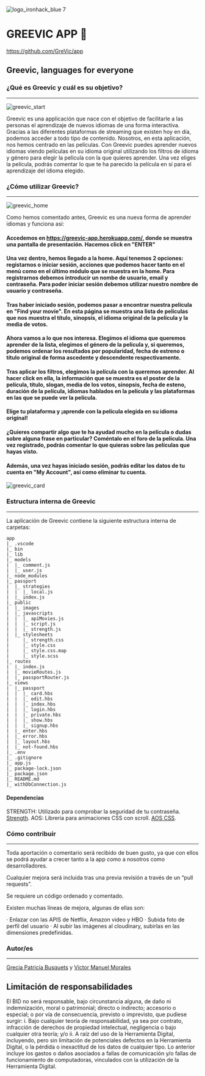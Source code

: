 ![logo_ironhack_blue 7](https://res.cloudinary.com/dul90jusb/image/upload/v1583152727/Greevic/logo-grevic-pantone_jnzy0x.png)
# GREEVIC APP 🎥
https://github.com/GreVic/app
## Greevic, languages for everyone
### ¿Qué es Greevic y cuál es su objetivo?
---
![greevic_start](https://res.cloudinary.com/dul90jusb/image/upload/v1583163125/Greevic/greevic-start_j7ycxp.png)

Greevic es una applicación que nace con el objetivo de facilitarle a las personas el aprendizaje de nuevos idiomas de una forma interactiva. Gracias a las diferentes plataformas de streaming que existen hoy en día, podemos acceder a todo tipo de contenido. Nosotros, en esta aplicación, nos hemos centrado en las películas. 
Con Greevic puedes aprender nuevos idiomas viendo películas en su idioma original utilizando los filtros de idioma y género para elegir la película con la que quieres aprender. Una vez eliges la película, podrás comentar lo que te ha parecido la película en sí para el aprendizaje del idioma elegido.
### ¿Cómo utilizar Greevic?
---
![greevic_home](https://res.cloudinary.com/dul90jusb/image/upload/v1583163126/Greevic/greevic-home_wjnhu0.png)

Como hemos comentado antes, Greevic es una nueva forma de aprender idiomas y funciona así:
#### Accedemos en https://greevic-app.herokuapp.com/, donde se muestra una pantalla de presentación. Hacemos click en "ENTER"
#### Una vez dentro, hemos llegado a la home. Aquí tenemos 2 opciones: registarnos o iniciar sesión, acciones que podemos hacer tanto en el menú como en el último módulo que se muestra en la home. Para registrarnos debemos introducir un nombe de usuario, email y contraseña. Para poder iniciar sesión debemos utilizar nuestro nombre de usuario y contraseña.
#### Tras haber iniciado sesión, podemos pasar a encontrar nuestra película en "Find your movie". En esta página se muestra una lista de películas que nos muestra el título, sinopsis, el idioma original de la película y la media de votos.
#### Ahora vamos a lo que nos interesa. Elegimos el idioma que queremos aprender de la lista, elegimos el género de la película y, si queremos, podemos ordenar los resultados por popularidad, fecha de estreno o título original de forma ascedente y descendente respectivamente.
#### Tras aplicar los filtros, elegimos la película con la queremos aprender. Al hacer click en ella, la información que se muestra es el poster de la película, título, slogan, media de los votos, sinopsis, fecha de esteno, duración de la película, idiomas hablados en la película y las plataformas en las que se puede ver la película.
#### Elige tu plataforma y ¡aprende con la película elegida en su idioma original!
#### ¿Quieres compartir algo que te ha ayudad mucho en la película o dudas sobre alguna frase en particular? Coméntalo en el foro de la película. Una vez registrado, podrás comentar lo que quieras sobre las películas que hayas visto.
#### Además, una vez hayas iniciado sesión, podrás editar los datos de tu cuenta en "My Account", así como eliminar tu cuenta.

![greevic_card](https://res.cloudinary.com/dul90jusb/image/upload/v1583163125/Greevic/greevic-card_apcn9u.png)


### Estructura interna de Greevic
---
La aplicación de Greevic contiene la siguiente estructura interna de carpetas:
```
app
|_ .vscode
|_ bin
|_ lib
|_ models
|  |_ comment.js
|  |_ user.js
|_ node_modules
|_ passport
|  |_ strategies
|  |  |_ local.js
|  |_ index.js
|_ public
|  |_ images
|  |_ javascripts
|  |  |_ apiMovies.js
|  |  |_ script.js
|  |  |_ strength.js
|  |_ stylesheets
|     |_ strength.css
|     |_ style.css
|     |_ style.css.map
|     |_ style.scss 
|_ routes
|  |_ index.js
|  |_ movieRoutes.js
|  |_ passportRouter.js
|_ views
|  |_ passport
|  |  |_ card.hbs
|  |  |_ edit.hbs
|  |  |_ index.hbs
|  |  |_ login.hbs
|  |  |_ private.hbs
|  |  |_ show.hbs
|  |  |_ signup.hbs
|  |_ enter.hbs
|  |_ error.hbs
|  |_ layout.hbs
|  |_ not-found.hbs
|_ .env
|_ .gitignore
|_ app.js
|_ package-lock.json
|_ package.json
|_ README.md
|_ withDbConnection.js
```
#### Dependencias
STRENGTH: Utilizado para comprobar la seguridad de tu contraseña. [Strength](https://www.jquerycards.com/forms/inputs/strength-js).
AOS: Libreria para animaciones CSS con scroll. [AOS CSS](https://michalsnik.github.io/aos/).

### Cómo contribuir
---
Toda aportación o comentario será recibido de buen gusto, ya que con ellos se podrá ayudar a crecer tanto a la app como a nosotros como desarrolladores.

Cualquier mejora será incluida tras una previa revisión a través de un “pull requests”.

Se requiere un código ordenado y comentado.

Existen muchas líneas de mejora, algunas de ellas son:

· Enlazar con las APIS de Netflix, Amazon video y HBO
· Subida foto de perfil del usuario
· Al subir las imágenes al cloudinary, subirlas en las dimensiones predefinidas.

### Autor/es
---
[Grecia Patricia Busquets](https://www.linkedin.com/in/patriciabusquets/) y [Víctor Manuel Morales](https://www.linkedin.com/in/victormmorales/)

## Limitación de responsabilidades
El BID no será responsable, bajo circunstancia alguna, de daño ni indemnización, moral o patrimonial; directo o indirecto; accesorio o especial; o por vía de consecuencia, previsto o imprevisto, que pudiese surgir:
i. Bajo cualquier teoría de responsabilidad, ya sea por contrato, infracción de derechos de propiedad intelectual, negligencia o bajo cualquier otra teoría; y/o
ii. A raíz del uso de la Herramienta Digital, incluyendo, pero sin limitación de potenciales defectos en la Herramienta Digital, o la pérdida o inexactitud de los datos de cualquier tipo. Lo anterior incluye los gastos o daños asociados a fallas de comunicación y/o fallas de funcionamiento de computadoras, vinculados con la utilización de la Herramienta Digital.